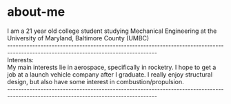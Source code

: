 # about-me
I am a 21 year old college student studying Mechanical Engineering at the University of Maryland, Baltimore County (UMBC) <br/>
------------------------------------------------------------------------------------------------------------------------------------ <br/>
Interests: <br/>
My main interests lie in aerospace, specifically in rocketry. I hope to get a job at a launch vehicle company after I graduate. I really enjoy structural design, but also have some interest in combustion/propulsion.<br/>
------------------------------------------------------------------------------------------------------------------------------------ <br/>
